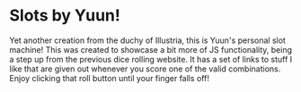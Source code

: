 # Slots by Yuun!
Yet another creation from the duchy of Illustria, this is Yuun's personal slot machine! This was created to showcase a bit more of JS functionality, being a step up from the previous dice rolling website. It has a set of links to stuff I like that are given out whenever you score one of the valid combinations.  
Enjoy clicking that roll button until your finger falls off!

